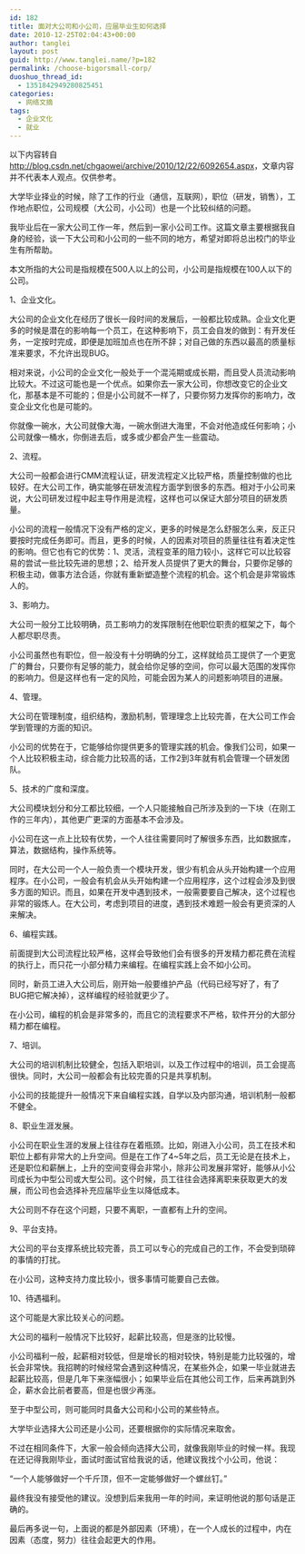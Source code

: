 ```yaml
---
id: 182
title: 面对大公司和小公司，应届毕业生如何选择
date: 2010-12-25T02:04:43+00:00
author: tanglei
layout: post
guid: http://www.tanglei.name/?p=182
permalink: /choose-bigorsmall-corp/
duoshuo_thread_id:
  - 1351842949280825451
categories:
  - 网络文摘
tags:
  - 企业文化
  - 就业
---
```

以下内容转自<http://blog.csdn.net/chgaowei/archive/2010/12/22/6092654.aspx>，文章内容并不代表本人观点。仅供参考。

大学毕业择业的时候，除了工作的行业（通信，互联网），职位（研发，销售），工作地点职位，公司规模（大公司，小公司）也是一个比较纠结的问题。

我毕业后在一家大公司工作一年，然后到一家小公司工作。这篇文章主要根据我自身的经验，谈一下大公司和小公司的一些不同的地方，希望对即将总出校门的毕业生有所帮助。

本文所指的大公司是指规模在500人以上的公司，小公司是指规模在100人以下的公司。

1、企业文化。

大公司的企业文化在经历了很长一段时间的发展后，一般都比较成熟。企业文化更多的时候是潜在的影响每一个员工，在这种影响下，员工会自发的做到：有开发任务，一定按时完成，即便是加班加点也在所不辞；对自己做的东西以最高的质量标准来要求，不允许出现BUG。

相对来说，小公司的企业文化一般处于一个混沌期或成长期，而且受人员流动影响比较大。不过这可能也是一个优点。如果你去一家大公司，你想改变它的企业文化，那基本是不可能的；但是小公司就不一样了，只要你努力发挥你的影响力，改变企业文化也是可能的。

你就像一碗水，大公司就像大海，一碗水倒进大海里，不会对他造成任何影响；小公司就像一桶水，你倒进去后，或多或少都会产生一些震动。

2、流程。

大公司一般都会进行CMM流程认证，研发流程定义比较严格，质量控制做的也比较好。在大公司工作，确实能够在研发流程方面学到很多的东西。相对于小公司来说，大公司研发过程中起主导作用是流程，这样也可以保证大部分项目的研发质量。

小公司的流程一般情况下没有严格的定义，更多的时候是怎么舒服怎么来，反正只要按时完成任务即可。而且，更多的时候，人的因素对项目的质量往往有着决定性的影响。但它也有它的优势：1、灵活，流程变革的阻力较小，这样它可以比较容易的尝试一些比较先进的思想；2、给开发人员提供了更大的舞台，只要你足够的积极主动，做事方法合适，你就有重新塑造整个流程的机会。这个机会是非常锻炼人的。

3、影响力。

大公司一般分工比较明确，员工影响力的发挥限制在他职位职责的框架之下，每个人都尽职尽责。

小公司虽然也有职位，但一般没有十分明确的分工，这样就给员工提供了一个更宽广的舞台，只要你有足够的能力，就会给你足够的空间，你可以最大范围的发挥你的影响力。但是这样也有一定的风险，可能会因为某人的问题影响项目的进展。

4、管理。

大公司在管理制度，组织结构，激励机制，管理理念上比较完善，在大公司工作会学到管理的方面的知识。

小公司的优势在于，它能够给你提供更多的管理实践的机会。像我们公司，如果一个人比较积极主动，综合能力比较高的话，工作2到3年就有机会管理一个研发团队。

5、技术的广度和深度。

大公司模块划分和分工都比较细，一个人只能接触自己所涉及到的一下块（在刚工作的三年内），其他更广更深的方面基本不会涉及。

小公司在这一点上比较有优势，一个人往往需要同时了解很多东西，比如数据库，算法，数据结构，操作系统等。

同时，在大公司一个人一般负责一个模块开发，很少有机会从头开始构建一个应用程序。在小公司，一般会有机会从头开始构建一个应用程序，这个过程会涉及到很多方面的知识。而且，如果在开发中遇到技术，一般需要要自己解决，这个过程也非常的锻炼人。在大公司，考虑到项目的进度，遇到技术难题一般会有更资深的人来解决。

6、编程实践。

前面提到大公司流程比较严格，这样会导致他们会有很多的开发精力都花费在流程的执行上，而只花一小部分精力来编程。在编程实践上会不如小公司。

同时，新员工进入大公司后，刚开始一般要维护产品（代码已经写好了，有了BUG把它解决掉），这样编程的经验就更少了。

在小公司，编程的机会是非常多的，而且它的流程要求不严格，软件开分的大部分精力都在编程。

7、培训。

大公司的培训机制比较健全，包括入职培训，以及工作过程中的培训，员工会提高很快。同时，大公司一般都会有比较完善的只是共享机制。

小公司的技能提升一般情况下来自编程实践，自学以及内部沟通，培训机制一般都不健全。

8、职业生涯发展。

小公司在职业生涯的发展上往往存在着瓶颈。比如，刚进入小公司，员工在技术和职位上都有非常大的上升空间。但是在工作了4~5年之后，员工无论是在技术上，还是职位和薪酬上，上升的空间变得会非常小，除非公司发展非常好，能够从小公司成长为中型公司或大型公司。这个时候，员工往往会选择离职来获取更大的发展，而公司也会选择补充应届毕业生以降低成本。

大公司则不存在这个问题，只要不离职，一直都有上升的空间。

9、平台支持。

大公司的平台支撑系统比较完善，员工可以专心的完成自己的工作，不会受到琐碎的事情的打扰。

在小公司，这种支持力度比较小，很多事情可能要自己去做。

10、待遇福利。

这个可能是大家比较关心的问题。

大公司的福利一般情况下比较好，起薪比较高，但是涨的比较慢。

小公司福利一般，起薪相对较低，但是增长的相对较快，特别是能力比较强的，增长会非常快。我招聘的时候经常会遇到这种情况，在某些外企，如果一毕业就进去起薪比较高，但是几年下来涨幅很小；如果毕业后在其他公司工作，后来再跳到外企，薪水会比前者要高，但是也很少再涨。

至于中型公司，则可能同时具备大公司和小公司的某些特点。

大学毕业选择大公司还是小公司，还要根据你的实际情况来取舍。

不过在相同条件下，大家一般会倾向选择大公司，就像我刚毕业的时候一样。我现在还记得我刚毕业，面试时面试官给我说的话，他建议我找个小公司，他说：

“一个人能够做好一个千斤顶，但不一定能够做好一个螺丝钉。”

最终我没有接受他的建议。没想到后来我用一年的时间，来证明他说的那句话是正确的。

最后再多说一句，上面说的都是外部因素（环境），在一个人成长的过程中，内在因素（态度，努力）往往会起更大的作用。